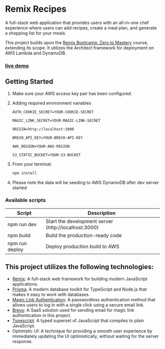 # Remix Recipes

A full-stack web application that provides users with an all-in-one chef experience where users can add recipes, create a meal plan, and generate a shopping list for your meals.

This project builds upon the [Remix Bootcamp: Zero to Mastery](https://zerotomastery.io/courses/learn-remix-run/) course, extending its scope. It utilizes the Architect framework for deployment on AWS Lambda and DynamoDB.

### [live demo](https://remix-recipes.sean-j.dev/)

## Getting Started

1. Make sure your AWS access key pair has been configured.
2. Adding required environment variables

   ```
   AUTH_COOKIE_SECRET=YOUR-COOKIE-SECRET

   MAGIC_LINK_SECRET=YOUR-MAGIC-LINK-SECRET

   ORIGIN=http://localhost:3000

   BREVO_API_KEY=YOUR-BREVO-API-KEY

   AWS_REGION=YOUR-AWS-REGION

   S3_STATIC_BUCKET=YOUR-S3-BUCKET
   ```

3. From your terminal:

   ```sh
   npm install
   ```

4. Please note the data will be seeding to AWS DynamoDB after dev server started

### Available scripts

| Script         | Description                                          |
| -------------- | ---------------------------------------------------- |
| npm run dev    | Start the development server (http://localhost:3000) |
| npm build      | Build the production-ready code                      |
| npm run deploy | Deploy production build to AWS                       |

## This project utilizes the following technologies:

- [Remix](https://remix.run): A full-stack web framework for building modern JavaScript applications.
- [Prisma](https://www.prisma.io): A modern database toolkit for TypeScript and Node.js that makes it easy to work with databases.
- [Magic Link Authentication](https://postmarkapp.com/blog/magic-links): A passwordless authentication method that allows users to log in with a single click using a secure email link.
- [Brevo](https://brevo.com): A SaaS solution used for sending email for magic link authentication in this project.
- [Typescript](https://www.typescriptlang.org): A typed superset of JavaScript that compiles to plain JavaScript.
- Optimistic UI: A technique for providing a smooth user experience by immediately updating the UI optimistically, without waiting for the server response.
